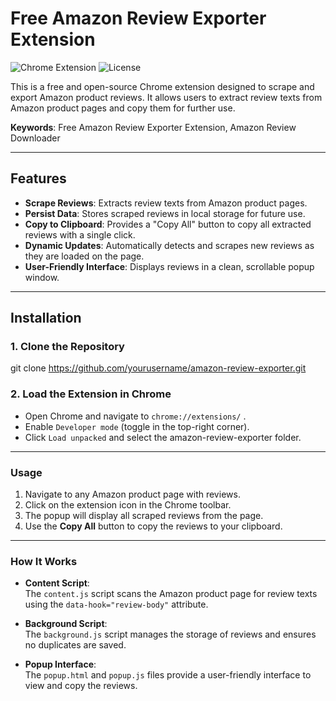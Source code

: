 # Free Amazon Review Exporter Extension

![Chrome Extension](https://img.shields.io/badge/Chrome%20Extension-v1.0-blue) ![License](https://img.shields.io/badge/license-MIT-green)

This is a free and open-source Chrome extension designed to scrape and export Amazon product reviews. It allows users to extract review texts from Amazon product pages and copy them for further use.

**Keywords**: Free Amazon Review Exporter Extension, Amazon Review Downloader

---

## Features

- **Scrape Reviews**: Extracts review texts from Amazon product pages.
- **Persist Data**: Stores scraped reviews in local storage for future use.
- **Copy to Clipboard**: Provides a "Copy All" button to copy all extracted reviews with a single click.
- **Dynamic Updates**: Automatically detects and scrapes new reviews as they are loaded on the page.
- **User-Friendly Interface**: Displays reviews in a clean, scrollable popup window.

---

## Installation

### 1. Clone the Repository
git clone https://github.com/yourusername/amazon-review-exporter.git

### 2. Load the Extension in Chrome
- Open Chrome and navigate to `chrome://extensions/` .
- Enable `Developer mode` (toggle in the top-right corner).
- Click `Load unpacked` and select the amazon-review-exporter folder.

---

### Usage

1. Navigate to any Amazon product page with reviews.
2. Click on the extension icon in the Chrome toolbar.
3. The popup will display all scraped reviews from the page.
4. Use the **Copy All** button to copy the reviews to your clipboard.

---

### How It Works

- **Content Script**:  
  The `content.js` script scans the Amazon product page for review texts using the `data-hook="review-body"` attribute.

- **Background Script**:  
  The `background.js` script manages the storage of reviews and ensures no duplicates are saved.

- **Popup Interface**:  
  The `popup.html` and `popup.js` files provide a user-friendly interface to view and copy the reviews.
